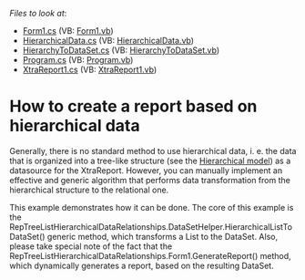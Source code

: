 <!-- default file list -->
*Files to look at*:

* [Form1.cs](./CS/Form1.cs) (VB: [Form1.vb](./VB/Form1.vb))
* [HierarchicalData.cs](./CS/HierarchicalData.cs) (VB: [HierarchicalData.vb](./VB/HierarchicalData.vb))
* [HierarchyToDataSet.cs](./CS/HierarchyToDataSet.cs) (VB: [HierarchyToDataSet.vb](./VB/HierarchyToDataSet.vb))
* [Program.cs](./CS/Program.cs) (VB: [Program.vb](./VB/Program.vb))
* [XtraReport1.cs](./CS/XtraReport1.cs) (VB: [XtraReport1.vb](./VB/XtraReport1.vb))
<!-- default file list end -->
# How to create a report based on hierarchical data


<p>Generally, there is no standard method to use hierarchical data, i. e. the data that is organized into a tree-like structure (see the <a href="http://en.wikipedia.org/wiki/Hierarchical_model">Hierarchical model</a>) as a datasource for the XtraReport. However, you can manually implement an effective and generic algorithm that performs data transformation from the hierarchical structure to the relational one.</p><p>This example demonstrates how it can be done. The core of this example is the RepTreeListHierarchicalDataRelationships.DataSetHelper.HierarchicalListToDataSet<T>() generic method, which transforms a List<T> to the DataSet. Also, please take special note of the fact that the RepTreeListHierarchicalDataRelationships.Form1.GenerateReport() method, which dynamically generates a report, based on the resulting DataSet.</p>

<br/>


